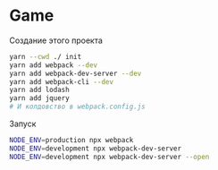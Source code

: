 # Game

Создание этого проекта

```sh
yarn --cwd ./ init
yarn add webpack --dev
yarn add webpack-dev-server --dev
yarn add webpack-cli --dev
yarn add lodash
yarn add jquery
# И колдовство в webpack.config.js
```

Запуск

```sh
NODE_ENV=production npx webpack
NODE_ENV=development npx webpack-dev-server
NODE_ENV=development npx webpack-dev-server --open
```
